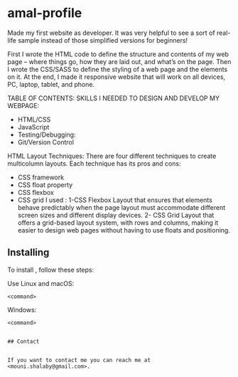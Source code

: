 # amal-profile
Made my first website as developer. It was very helpful to see a sort of real-life sample instead of those simplified versions for beginners!

First I wrote the HTML code to define the structure and contents of my web page – where things go, how they are laid out, and what’s on the page. Then I wrote  the CSS/SASS  to define the styling of a web page and the elements on it. At the end, I made it responsive website that will work on all devices, PC, laptop, tablet, and phone.
	
TABLE OF CONTENTS: SKILLS I NEEDED TO DESIGN AND DEVELOP MY WEBPAGE:


*	HTML/CSS
*	JavaScript
*	Testing/Debugging:
*	Git/Version Control

HTML Layout Techniques:
There are four different techniques to create multicolumn layouts. Each technique has its pros and cons:
*	CSS framework
*	CSS float property
*	CSS flexbox
*	CSS grid
I used :
1-CSS Flexbox Layout that ensures that elements behave predictably when the page layout must accommodate different screen sizes and different display devices.
2- CSS Grid Layout that offers a grid-based layout system, with rows and columns, making it easier to design web pages without having to use floats and positioning.


## Installing <amal-profile>

To install <amal-profile>, follow these steps:

Use Linux and macOS:
```
<command>
```

Windows:
```
<command>


## Contact


If you want to contact me you can reach me at <mouni.shalaby@gmail.com>.




